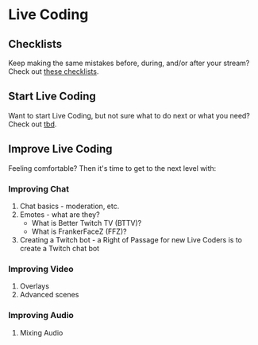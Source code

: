 # Live Coding

## Checklists

Keep making the same mistakes before, during, and/or after your stream? Check out [these checklists](https://github.com/livecoders/live-coding/blob/master/checklists.md).

## Start Live Coding

Want to start Live Coding, but not sure what to do next or what you need? Check out [tbd]().

## Improve Live Coding

Feeling comfortable? Then it's time to get to the next level with:

### Improving Chat
1. Chat basics - moderation, etc.
1. Emotes - what are they?
    * What is Better Twitch TV (BTTV)? 
    * What is FrankerFaceZ (FFZ)?
1. Creating a Twitch bot - a Right of Passage for new Live Coders is to create a Twitch chat bot

### Improving Video
1. Overlays
1. Advanced scenes

### Improving Audio
1. Mixing Audio

